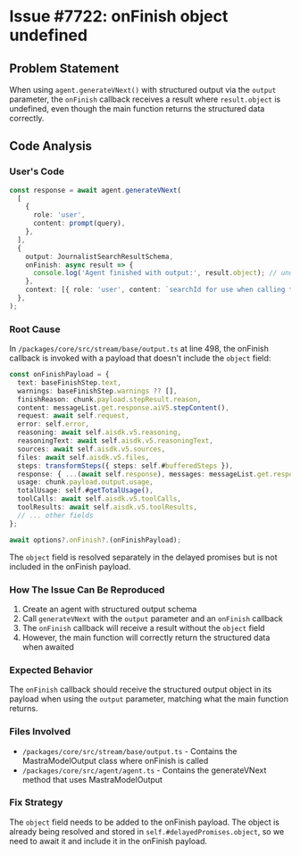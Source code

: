 # Issue #7722: onFinish object undefined

## Problem Statement

When using `agent.generateVNext()` with structured output via the `output` parameter, the `onFinish` callback receives a result where `result.object` is undefined, even though the main function returns the structured data correctly.

## Code Analysis

### User's Code

```typescript
const response = await agent.generateVNext(
  [
    {
      role: 'user',
      content: prompt(query),
    },
  ],
  {
    output: JournalistSearchResultSchema,
    onFinish: async result => {
      console.log('Agent finished with output:', result.object); // undefined
    },
    context: [{ role: 'user', content: `searchId for use when calling tools: ${searchId}` }],
  },
);
```

### Root Cause

In `/packages/core/src/stream/base/output.ts` at line 498, the onFinish callback is invoked with a payload that doesn't include the `object` field:

```typescript
const onFinishPayload = {
  text: baseFinishStep.text,
  warnings: baseFinishStep.warnings ?? [],
  finishReason: chunk.payload.stepResult.reason,
  content: messageList.get.response.aiV5.stepContent(),
  request: await self.request,
  error: self.error,
  reasoning: await self.aisdk.v5.reasoning,
  reasoningText: await self.aisdk.v5.reasoningText,
  sources: await self.aisdk.v5.sources,
  files: await self.aisdk.v5.files,
  steps: transformSteps({ steps: self.#bufferedSteps }),
  response: { ...(await self.response), messages: messageList.get.response.aiV5.model() },
  usage: chunk.payload.output.usage,
  totalUsage: self.#getTotalUsage(),
  toolCalls: await self.aisdk.v5.toolCalls,
  toolResults: await self.aisdk.v5.toolResults,
  // ... other fields
};

await options?.onFinish?.(onFinishPayload);
```

The `object` field is resolved separately in the delayed promises but is not included in the onFinish payload.

### How The Issue Can Be Reproduced

1. Create an agent with structured output schema
2. Call `generateVNext` with the `output` parameter and an `onFinish` callback
3. The `onFinish` callback will receive a result without the `object` field
4. However, the main function will correctly return the structured data when awaited

### Expected Behavior

The `onFinish` callback should receive the structured output object in its payload when using the `output` parameter, matching what the main function returns.

### Files Involved

- `/packages/core/src/stream/base/output.ts` - Contains the MastraModelOutput class where onFinish is called
- `/packages/core/src/agent/agent.ts` - Contains the generateVNext method that uses MastraModelOutput

### Fix Strategy

The `object` field needs to be added to the onFinish payload. The object is already being resolved and stored in `self.#delayedPromises.object`, so we need to await it and include it in the onFinish payload.
